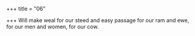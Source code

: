 +++
title = "06"

+++
Will make weal for our steed and easy passage for our ram and ewe, for our men and women, for our cow.  